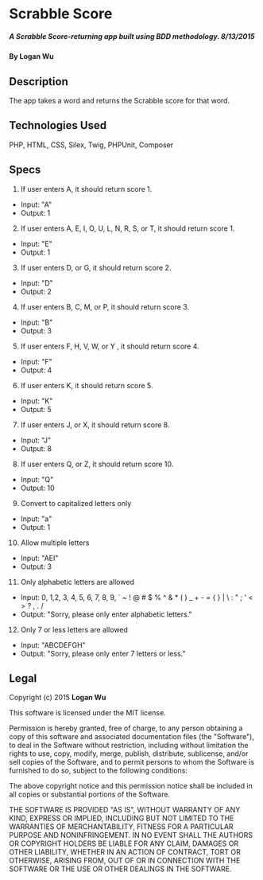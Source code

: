 # Scrabble Score

##### A Scrabble Score-returning app built using BDD methodology. 8/13/2015

#### By Logan Wu

## Description
The app takes a word and returns the Scrabble score for that word.

## Technologies Used

PHP, HTML, CSS, Silex, Twig, PHPUnit, Composer

## Specs

1. If user enters A, it should return score 1.
  * Input: "A"
  * Output: 1

2. If user enters A, E, I, O, U, L, N, R, S, or T, it should return score 1.
  * Input: "E"
  * Output: 1

3. If user enters D, or G, it should return score 2.
  * Input: "D"
  * Output: 2

4. If user enters B, C, M, or P, it should return score 3.
  * Input: "B"
  * Output: 3

5. If user enters F, H, V, W, or Y , it should return score 4.
  * Input: "F"
  * Output: 4

6. If user enters K, it should return score 5.
  * Input: "K"
  * Output: 5

7. If user enters J, or X, it should return score 8.
  * Input: "J"
  * Output: 8

8. If user enters Q, or Z, it should return score 10.
  * Input: "Q"
  * Output: 10

9. Convert to capitalized letters only
  * Input: "a"
  * Output: 1

10. Allow multiple letters
  * Input: "AEI"
  * Output: 3

11. Only alphabetic letters are allowed
  * Input: 0, 1,2, 3, 4, 5, 6, 7, 8, 9, ` ~ ! @ # $ % ^ & * ( ) _ + - = { } | \ : " ; ' < > ? , . /
  * Output: "Sorry, please only enter alphabetic letters."

12. Only 7 or less letters are allowed
  * Input: "ABCDEFGH"
  * Output: "Sorry, please only enter 7 letters or less."

## Legal

Copyright (c) 2015 **Logan Wu**

This software is licensed under the MIT license.

Permission is hereby granted, free of charge, to any person obtaining a copy of this software and associated documentation files (the "Software"), to deal in the Software without restriction, including without limitation the rights to use, copy, modify, merge, publish, distribute, sublicense, and/or sell copies of the Software, and to permit persons to whom the Software is furnished to do so, subject to the following conditions:

The above copyright notice and this permission notice shall be included in all copies or substantial portions of the Software.

THE SOFTWARE IS PROVIDED "AS IS", WITHOUT WARRANTY OF ANY KIND, EXPRESS OR IMPLIED, INCLUDING BUT NOT LIMITED TO THE WARRANTIES OF MERCHANTABILITY, FITNESS FOR A PARTICULAR PURPOSE AND NONINFRINGEMENT. IN NO EVENT SHALL THE AUTHORS OR COPYRIGHT HOLDERS BE LIABLE FOR ANY CLAIM, DAMAGES OR OTHER LIABILITY, WHETHER IN AN ACTION OF CONTRACT, TORT OR OTHERWISE, ARISING FROM, OUT OF OR IN CONNECTION WITH THE SOFTWARE OR THE USE OR OTHER DEALINGS IN THE SOFTWARE.
